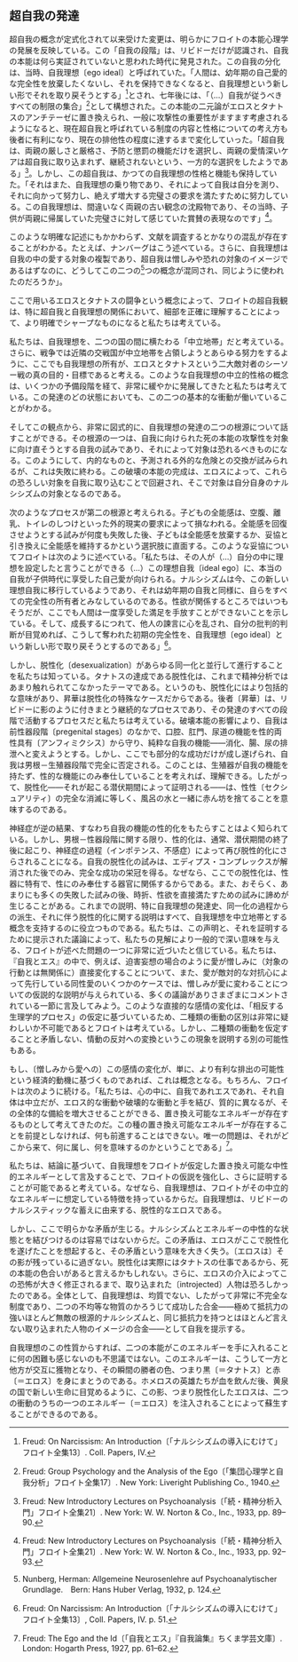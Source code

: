 ## 超自我の発達
<!-- THE DEVELOPMENT OF THE SUPEREGO -->

超自我の概念が定式化されて以来受けた変更は、明らかにフロイトの本能心理学の発展を反映している。この「自我の段階」は、リビドーだけが認識され、自我の本能は何ら実証されていないと思われた時代に発見された。この自我の分化は、当時、自我理想〔ego ideal〕と呼ばれていた。「人間は、幼年期の自己愛的な完全性を放棄したくないし、それを保持できなくなると、自我理想という新しい形でそれを取り戻そうとする」[^5]とされ、七年後には、「（...）自我が従うべきすべての制限の集合」[^6]として構想された。この本能の二元論がエロスとタナトスのアンチテーゼに置き換えられ、一般に攻撃性の重要性がますます考慮されるようになると、現在超自我と呼ばれている制度の内容と性格についての考え方も後者に有利になり、現在の排他性の程度に達するまで変化していった。「超自我は、両親の厳しさと厳格さ、予防と懲罰の機能だけを選択し、両親の愛情深いケアは超自我に取り込まれず、継続されないという、一方的な選択をしたようである」[^7]。しかし、この超自我は、かつての自我理想の性格と機能も保持していた。「それはまた、自我理想の乗り物であり、それによって自我は自分を測り、それに向かって努力し、絶えず増大する完璧さの要求を満たすために努力している。この自我理想は、間違いなく両親の古い観念の沈殿物であり、その当時、子供が両親に帰属していた完璧さに対して感じていた賞賛の表現なのです」[^8]。
<!-- The modifications which the concept of the superego has undergone since its formulation clearly mirror the development of the freudian instinct psychology. This 'stage of the ego' was discovered at a time when the libido alone was recognized, and the ego instincts seemed in no way demonstrable. This differentiation in the ego was then called the ego ideal: 'Man does not want to forgo the narcissistic completeness of childhood, and when he cannot hold on to it … he tries to regain it in the new form of the ego ideal.'5 Seven years later it was conceived of as '… the sum of all the restrictions to which the ego is supposed to submit'.6 Following replacement of this instinct dualism by the antithesis of Eros and Thanatos, and to the extent to which in general the importance of aggression was increasingly taken into account, there occurred a shift, in favor of the latter, in the conception of the content and character of the institution now called superego, till the current degree of exclusiveness was reached: 'The superego seems to have made a one-sided selection, to have chosen only the harshness and severity of the parents, their preventive and punitive functions, while their loving care is not taken up and continued by it'.7 This superego, however, retained also the character and the function of the former ego ideal: 'It is also the vehicle of the ego ideal, by which the ego measures itself, toward which it strives, and whose demands for everincreasing perfection it is always striving to fulfil. No doubt this ego ideal is a precipitation of the old idea of the parents, an expression of the admiration 8 which the child felt for the perfection which it at that time ascribed to them.' -->

[^5]: Freud: On Narcissism: An Introduction〔「ナルシシズムの導入にむけて」フロイト全集13〕. Coll. Papers, IV.
[^6]: Freud: Group Psychology and the Analysis of the Ego〔「集団心理学と自我分析」フロイト全集17〕. New York: Liveright Publishing Co., 1940.
[^7]: Freud: New Introductory Lectures on Psychoanalysis〔「続・精神分析入門」フロイト全集21〕. New York: W. W. Norton & Co., Inc., 1933, pp. 89–90.
[^8]: Freud: New Introductory Lectures on Psychoanalysis〔「続・精神分析入門」フロイト全集21〕. New York: W. W. Norton & Co., Inc., 1933, pp. 92–93.

このような明確な記述にもかかわらず、文献を調査するとかなりの混乱が存在することがわかる。たとえば、ナンバーグはこう述べている。さらに、自我理想は自我の中の愛する対象の複製であり、超自我は憎しみや恐れの対象のイメージであるはずなのに、どうしてこの二つの[^9]つの概念が混同され、同じように使われたのだろうか」。
<!-- Despite these definite statements, there exists considerable confusion, as a survey of the literature shows. Nunberg, for example, states: 'If, furthermore, the ego ideal is supposed to be a replica of the loved objects in the ego, and the superego an image of the hated and feared objects, how is it that these two 9 concepts were confused, and used interchangeably?' -->
[^9]: Nunberg, Herman: Allgemeine Neurosenlehre auf Psychoanalytischer Grundlage.　Bern: Hans Huber Verlag, 1932, p. 124.

ここで用いるエロスとタナトスの闘争という概念によって、フロイトの超自我観は、特に超自我と自我理想の関係において、細部を正確に理解することによって、より明確でシャープなものになると私たちは考えている。
<!-- We believe that, with the concept of the struggle between Eros and Thanatos which we here use, Freud's view of the superego will gain in clarity and sharpness by a precise understanding of details, especially in the relationship between superego and ego ideal. -->

私たちは、自我理想を、二つの国の間に横たわる「中立地帯」だと考えている。さらに、戦争では近隣の交戦国が中立地帯を占領しようとあらゆる努力をするように、ここでも自我理想の所有が、エロスとタナトスという二大敵対者のシーソー戦の真の目的・目標であると考える。このような自我理想の中立的性格の概念は、いくつかの予備段階を経て、非常に緩やかに発展してきたと私たちは考えている。この発達のどの状態においても、この二つの基本的な衝動が働いていることがわかる。
<!-- We conceive the ego ideal to be a 'neutral zone', lying between two countries. We believe further that, just as in war every effort is made by neighboring belligerents to occupy at the outset any neutral strip of land, here too the possession of the ego ideal is the real goal and object of the seesaw struggle between the two great opponents, Eros and Thanatos. This conception of the neutral character of the ego ideal is, in our view, a very gradual development, traversing a number of preliminary stages. In every state of this development we find the two basic drives to be at work, and from this point of view one may, very schematically, speak of two roots of ego ideal development. One of these consists of the attempt of the ego to redirect upon objects the aggression of the death instinct, which is aimed against the ego, whereby these objects become something to be feared. There is thus an attempted exchange of an inner for a projected external danger which, however, miscarries. This consummation of the instinct of destruction is parried by Eros by the incorporation of these fearsome objects into the ego, where they become the subject of one's own narcissism. -->

そしてこの観点から、非常に図式的に、自我理想の発達の二つの根源について話すことができる。その根源の一つは、自我に向けられた死の本能の攻撃性を対象に向け直そうとする自我の試みであり、それによって対象は恐れるべきものになる。このようにして、内的なものと、予測される外的な危険との交換が試みられるが、これは失敗に終わる。この破壊の本能の完成は、エロスによって、これらの恐ろしい対象を自我に取り込むことで回避され、そこで対象は自分自身のナルシシズムの対象となるのである。
<!-- , and from this point of view one may, very schematically, speak of two roots of ego ideal development. One of these consists of the attempt of the ego to redirect upon objects the aggression of the death instinct, which is aimed against the ego, whereby these objects become something to be feared. There is thus an attempted exchange of an inner for a projected external danger which, however, miscarries. This consummation of the instinct of destruction is parried by Eros by the incorporation of these fearsome objects into the ego, where they become the subject of one's own narcissism. -->

次のようなプロセスが第二の根源と考えられる。子どもの全能感は、空腹、離乳、トイレのしつけといった外的現実の要求によって損なわれる。全能感を回復させようとする試みが何度も失敗した後、子どもは全能感を放棄するか、妥協と引き換えに全能感を維持するかという選択肢に直面する。このような妥協についてフロイトは次のように述べている。「私たちは、その人が（…）自分の中に理想を設定したと言うことができる（…）この理想自我〔ideal ego〕に、本当の自我が子供時代に享受した自己愛が向けられる。ナルシシズムは今、この新しい理想自我に移行しているようであり、それは幼年期の自我と同様に、自らをすべての完全性の所有者とみなしているのである。性欲が関係するところではいつもそうだが、ここでも人間は一度享受した満足を手放すことができないことを示している。そして、成長するにつれて、他人の諫言に心を乱され、自分の批判的判断が目覚めれば、こうして奪われた初期の完全性を、自我理想〔ego ideal〕という新しい形で取り戻そうとするのである」[^10]。
<!-- The following process may be regarded as the second root. The child's feeling of omnipotence is undermined by the demands of external reality, such as hunger, weaning, toilet training. After a series of unsuccessful attempts to restore its feeling of omnipotence, the child is faced with the alternative of relinquishing it or of maintaining it at the price of a compromise. Such a compromise is described by Freud: 'We may say that the one … has set up an ideal in himself… To this ideal ego is now directed the self-love which the real ego enjoyed in childhood. The narcissism seems to be now displaced on to this new ideal ego, which, like the infantile ego, deems itself the possessor of all perfections. As always where the libido is concerned, here again man has shown himself incapable of giving up a gratification he has once enjoyed. He is not willing to forgo his narcissistic perfection in his childhood; and if, as he develops, he is disturbed by the admonitions of others and his own critical judgment is awakened, he seeks to recover the early perfection, thus wrested 10 from him, in the new form of an ego ideal.' -->

[^10]: Freud: On Narcissism: An Introduction〔「ナルシシズムの導入にむけて」フロイト全集13〕, Coll. Papers, IV. p. 51.

しかし、脱性化〔desexualization〕があらゆる同一化と並行して進行することを私たちは知っている。タナトスの達成である脱性化は、これまで精神分析ではあまり触れられてこなかったテーマである。というのも、脱性化にはより包括的な意味があり、昇華は脱性化の特殊なケースだからである。後者〔昇華〕は、リビドーに影のように付きまとう継続的なプロセスであり、その発達のすべての段階で活動するプロセスだと私たちは考えている。破壊本能の影響により、自我は前性器段階〔pregenital stages〕のなかで、口腔、肛門、尿道の機能を性的両性具有〔アンフィミクシス〕から守り、純粋な自我の機能——消化、腸、尿の排泄へと変えようとする。しかし、ここでも部分的な成功だけが成し遂げられ、自我は男根－生殖器段階で完全に否定される。このことは、生殖器が自我の機能を持たず、性的な機能にのみ奉仕していることを考えれば、理解できる。したがって、脱性化——それが起こる潜伏期間によって証明される——は、性性〔セクシュアリティ〕の完全な消滅に等しく、風呂の水と一緒に赤ん坊を捨てることを意味するのである。
<!-- We know, however, that desexualization runs parallel with every identification. Desexualization, which is the achievement of Thanatos, is a subject hitherto little touched upon by psychoanalysis. Desexualization is commonly considered equivalent to sublimation—incorrectly so, in our opinion, because desexualization is more inclusive, and sublimation a special case of desexualization. The latter we imagine as a continual process, following the libido like its shadow, a process active in all stages of its development. Under the influence of the destructive instinct, the ego tries in the pregenital stages to preserve the oral, anal, and urethral functions from sexual amphimixis, and to change them into pure ego functions—ingestion, intestinal and urinary excretions. Even here, as we know, only a partial success is attained, one completely denied the ego in the phallic-genital stage. This is comprehensible when we reflect that the genital does not possess any ego function and only serves the sexual one. Thus desexualization—as is proven by the latent period in which it happens—would equal an extinction of sexuality altogether, would mean throwing out the baby with the bath water. -->

神経症が逆の結果、すなわち自我の機能の性的化をもたらすことはよく知られている。しかし、男根－性器段階に関する限り、性的化は、通常、潜伏期間の終了後に起こり、神経症の過程（インポテンス、不感症）によって再び脱性的化にさらされることになる。自我の脱性化の試みは、エディプス・コンプレックスが解消された後でのみ、完全な成功の栄冠を得る。なぜなら、ここでの脱性化は、性器に特有で、性にのみ奉仕する器官に関係するからである。また、おそらく、あまりにも多くの失敗した試みの後、時折、性欲を直接満たすための試みに諦めが生じることがある。これまでの説明、特に自我理想の発達史、同一化の過程からの派生、それに伴う脱性的化に関する説明はすべて、自我理想を中立地帯とする概念を支持するのに役立つものである。私たちは、この声明と、それを証明するために提示された議論によって、私たちの見解により一般的で深い意味を与える、フロイトが述べた問題の一つに非常に近づいたと信じている。私たちは、『自我とエス』の中で、例えば、迫害妄想の場合のように愛が憎しみに（対象の行動とは無関係に）直接変化することについて、また、愛が敵対的な対抗心によって先行している同性愛のいくつかのケースでは、憎しみが愛に変わることについての仮説的な説明が与えられている、多くの議論がありさまざまにコメントされている一節に言及してみよう。このような直接的な感情の変化は、「相反する生理学的プロセス」の仮定に基づいているため、二種類の衝動の区別は非常に疑わしいか不可能であるとフロイトは考えている。しかし、二種類の衝動を仮定することと矛盾しない、情動の反対への変換というこの現象を説明する別の可能性もある。
<!-- It is well known that neurosis leads to the opposite result: the sexualization of the functions of the ego. But as far as the phallic-genital phase is concerned, sexualization, usually occurring after the termination of the latent period, is subjected to a renewed desexualization by the neurotic process (impotence, frigidity). The ego's attempts at desexualization are crowned with complete success only after the resolution of the Oedipus complex because desexualization here concerns the organ specific to, and exclusively serving, sexuality; also perhaps after so many unsuccessful attempts, an occasional resigned giving-over of attempts to satisfy the libido directly may supervene. All the preceding explanations, especially with reference to the developmental history of the ego ideal, its derivation from the process of identification, and the attendant desexualization, serve to support the conception of the ego ideal as a neutral zone. We believe that with this statement, and with the arguments set forth to prove it, we have come very close to one of the problems stated by Freud which gives a more general and deeper meaning to our views. stated by Freud which gives a more general and deeper meaning to our views. We refer to that much discussed and variously commented upon passage in The Ego and the Id, in which there is given a hypothetical explanation of the direct change (independent of the behavior of the object) of love into hate, as, for example, in cases of paranoia persecutoria; also of hate into love in some cases of homosexuality in which love was preceded by hostile rivalry. Such a direct change of affect, Freud believes, makes the differentiation of the two kinds of drive very questionable or impossible, since this change is based on the assumption of 'contrary physiological processes'. There is, however, also another possibility of explaining this phenomenon of the transformation of affect into its opposite which does not contradict postulating two kinds of drive. -->

もし、〔憎しみから愛への〕この感情の変化が、単に、より有利な排出の可能性という経済的動機に基づくものであれば、これは概念となる。もちろん、フロイトは次のように続ける。「私たちは、心の中に、自我であれエスであれ、それ自体は中立だが、エロス的な衝動や破壊的な衝動と手を結び、質的に異なるが、その全体的な備給を増大させることができる、置き換え可能なエネルギーが存在するものとして考えてきたのだ。この種の置き換え可能なエネルギーが存在することを前提としなければ、何も前進することはできない。唯一の問題は、それがどこから来て、何に属し、何を意味するのかということである」[^11]。
<!-- This would be the concept if this change of affect were based merely on the economic motive of a more favorable possibility of discharge. Of course, Freud continues, this hypothesis is based merely upon the assumption: 'We have reckoned as though there existed in the mind—whether in the ego or in the id —a displaceable energy, which is in itself neutral, but is able to join forces either with an erotic or with a destructive impulse, differing qualitatively as they do, and augment its total cathexis. Without assuming the existence of a displaceable energy of this kind we can make no headway. The only question is 11 where it comes from, what it belongs to, and what it signifies.' -->

[^11]: Freud: The Ego and the Id〔「自我とエス」『自我論集』ちくま学芸文庫〕. London: Hogarth Press, 1927, pp. 61–62.

私たちは、結論に基づいて、自我理想をフロイトが仮定した置き換え可能な中性的エネルギーとして言及することで、フロイトの仮説を強化し、さらに証明することが可能であると考えている。なぜなら、自我理想は、フロイトがその中立的なエネルギーに想定している特徴を持っているからだ。自我理想は、リビドーのナルシスティックな蓄えに由来する、脱性的なエロスである。
<!-- We believe it possible to strengthen Freud's hypothesis, to lend it added proof, by referring—on the basis of our conclusions—to the ego ideal as that displaceable neutral energy postulated by Freud. This is the less contradictory because the ego ideal has those characteristics which Freud presupposes for that neutral energy: it stems from the narcissistic reserves of the libido, and is desexualized Eros. -->

しかし、ここで明らかな矛盾が生じる。ナルシシズムとエネルギーの中性的な状態とを結びつけるのは容易ではないからだ。この矛盾は、エロスがここで脱性化を遂げたことを想起すると、その矛盾という意味を大きく失う。〔エロスは〕その影が残っているに過ぎない。脱性化は実際にはタナトスの仕事であるから、死の本能の色合いがあると言えるかもしれない。さらに、エロスの介入によってこの恐怖が大きく修正されるまで、取り込まれた〔introjected〕人物は恐ろしかったのである。全体として、自我理想は、均質でない、したがって非常に不完全な制度であり、二つの不均等な物質のかろうじて成功した合金——極めて抵抗力の強いほとんど無敵の根源的ナルシシズムと、同じ抵抗力を持つとはほとんど言えない取り込まれた人物のイメージの合金——として自我を提示する。
<!-- Here, however, arises an apparent contradiction; for it is not easy to join narcissism with a neutral state of energy. This contradiction loses much of its point when one remembers that Eros has here undergone desexualization. Little more than its shadow remains. One might say that there is about it a tincture of the death instinct, since desexualization is, in fact, the work of Thanatos; furthermore, the introjected persons were fearsome till the intervention of Eros, which greatly modified this fear. All in all, the ego ideal presents itself as an unhomogeneous, and hence very incomplete institution, a barely successful alloy of two unequal substances—of the extremely resistant, almost invincible original narcissism with the images of the introjected persons to whom one cannot attribute nearly the same resistance. -->

自我理想のこの性質からすれば、二つの本能がこのエネルギーを手に入れることに何の困難も感じないのも不思議ではない。このエネルギーは、こうして一方と他方が交互に獲物となり、その瞬間の勝者の色、つまり黒〔＝タナトス〕と赤〔＝エロス〕を身にまとうのである。ホメロスの英雄たちが血を飲んだ後、黄泉の国で新しい生命に目覚めるように、この影、つまり脱性化したエロスは、二つの衝動のうちの一つのエネルギー〔＝エロス〕を注入されることによって蘇生することができるのである。
<!-- Little wonder, in view of this nature of the ego ideal, that the two instincts have no difficulty in taking possession of this energy which thus becomes the alternating prey of now the one, now the other, and then wearing the colorsone thinks of black and red—of the victor of the moment. Like Homer's heroes who wake to new life in Hades after they have drunk blood, so can this shadow, the desexualized Eros, be revived through the infusion of the energy of one of the two drives. -->
